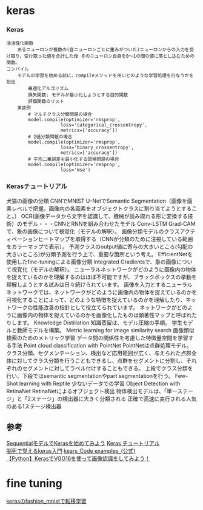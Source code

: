 # keras

### Keras
    活活性化関数
        あるニューロンが複数の(各ニューロンごとに重みがついた)ニューロンからの入力を受け取り、受け取った値を合計した後 そのニューロン自身を0～1の間の値に落とし込むための関数。
    コンパイル
        モデルの学習を始める前に，compileメソッドを用いどのような学習処理を行なうかを設定
            最適化アルゴリズム
            損失関数: モデルが最小化しようとする目的関数
            評価関数のリスト
        実装例
            # マルチクラス分類問題の場合
            model.compile(optimizer='rmsprop',
                        loss='categorical_crossentropy',
                        metrics=['accuracy'])
            # 2値分類問題の場合
            model.compile(optimizer='rmsprop',
                        loss='binary_crossentropy',
                        metrics=['accuracy'])
            # 平均二乗誤差を最小化する回帰問題の場合
            model.compile(optimizer='rmsprop',
                        loss='mse')

### Kerasチュートリアル
犬猫の画像の分類
CNNでMNIST
U-NetでSemantic Segmentation（画像を画素レベルで把握。画像内の各画素をオブジェクトクラスに割り当てようとすること。）
OCR(画像データから文字を認識して、機械が読み取れる形に変換する技術）のモデル・・・CNNとRNNを組み合わせたモデル
Conv-LSTM
Grad-CAMで、象の画像について視覚化（モデルの解釈）。
    画像分類モデルのクラスアクティベーションヒートマップを取得する（CNNが分類のために注視している範囲をカラーマップで表示）。
    予測クラスのoutput値に寄与の大きいところ(勾配の大きいところ)が分類予測を行う上で、重要な箇所という考え。
EfficientNetを使用したfine-tuningによる画像分類
Integrated Gradientsで、象の画像について視覚化（モデルの解釈）。
    ニューラルネットワークがどのように画像内の物体を捉えているのかを理解するのはほぼ不可能ですが、ブラックボックスの挙動を理解しようとする試みは日々続けられています。
    画像を入力とするニューラルネットワークでは、ネットワークがどのように画像内の物体を捉えているのかを可視化することによって、どのような特徴を捉えているのかを理解したり、ネットワークの性能改善の指針として役立てられています。
    ネットワークがどのように画像内の物体を捉えているのかを画像化したものは顕著性マップと呼ばれたりします。
Knowledge Distillation
    知識蒸留は、モデル圧縮の手順。
    学生モデルと教師モデルを構築。
Metric learning for image similarity search
    画像類似検索のためのメトリック学習
    データ間の関係性を考慮した特徴量空間を学習する手法
Point cloud classification with PointNet
    PointNetは点群処理モデル。
    クラス分類、セグメンテーション、検出など応用範囲が広く、与えられた点群全体に対してクラス分類を行うこともできるし、点群をセグメントに分割し、それぞれのセグメントに対してラベル付けすることもできる。
    上段でクラス分類を行い、下段ではsemantic segmentationやpart segmentationを行う。
Few-Shot learning with Reptile
    少ないデータでの学習
Object Detection with RetinaNet
    RetinaNetによるオブジェクト検出
    物体検出モデルは、「単一ステージ」と「2ステージ」の検出器に大きく分類される
    正確で高速に実行される人気のある1ステージ検出器


## 参考
[SequentialモデルでKerasを始めてみよう](https://keras.io/ja/getting-started/sequential-model-guide/)
[Keras チュートリアル](https://qiita.com/sasayabaku/items/64a01363bcd5c44feb0b)  
[脳死で覚えるkeras入門](https://qiita.com/wataoka/items/5c6766d3e1c674d61425)
[kears_Code examples_(公式)](https://keras.io/examples/)  
[【Python】KerasでVGG16を使って画像認識をしてみよう！](https://www.y-shinno.com/keras-vgg16/)  

# fine tuning
[kerasのfashion_mnistで転移学習](https://snova301.hatenablog.com/entry/2019/05/26/203003)  

